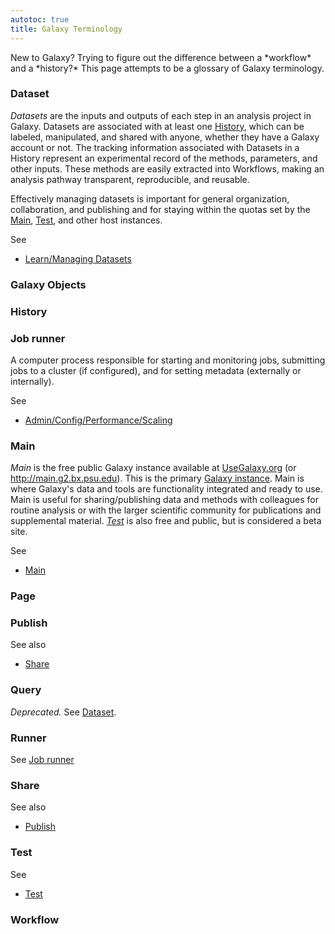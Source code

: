 ```yaml
---
autotoc: true
title: Galaxy Terminology
---
```



<div class='right'></div>
New to Galaxy?  Trying to figure out the difference between a *workflow* and a *history?*  This page attempts to be a glossary of Galaxy terminology.

### Dataset

*Datasets* are the inputs and outputs of each step in an analysis project in Galaxy. Datasets are associated with at least one [History](/src/BigPicture/Terminology/index.md#history), which can be labeled, manipulated, and shared with anyone, whether they have a Galaxy account or not. The tracking information associated with Datasets in a History represent an experimental record of the methods, parameters, and other inputs. These methods are easily extracted into Workflows, making an analysis pathway transparent, reproducible, and reusable.

Effectively managing datasets is important for general organization, collaboration, and publishing and for staying within the quotas set by the [Main](/src/BigPicture/Terminology/index.md#main), [Test](/src/BigPicture/Terminology/index.md#test), and other host instances. 

See 
* [Learn/Managing Datasets](/src/Learn/ManagingDatasets/index.md)

### Galaxy Objects

### History

### Job runner

A computer process responsible for starting and monitoring jobs, submitting jobs to a cluster (if configured), and for setting metadata (externally or internally).

See 
* [Admin/Config/Performance/Scaling](/src/Admin/Config/Performance/Scaling/index.md)

### Main

*Main* is the free public Galaxy instance available at [UseGalaxy.org](http://usegalaxy.org/) (or http://main.g2.bx.psu.edu). This is the primary [Galaxy instance](http://usegalaxy.org/). Main is where Galaxy's data and tools are functionality integrated and ready to use. Main is useful for sharing/publishing data and methods with colleagues for routine analysis or with the larger scientific community for publications and supplemental material. *[Test](/src/Test/index.md)* is also free and public, but is considered a beta site. 

See
* [Main](/src/Main/index.md)

### Page

### Publish

See also 
* [Share](/src/BigPicture/Terminology/index.md#share)

### Query

*Deprecated.* See [Dataset](/src/BigPicture/Terminology/index.md#dataset).

### Runner

See [Job runner](/src/BigPicture/Terminology/index.md#job-runner)

### Share

See also 
* [Publish](/src/BigPicture/Terminology/index.md#publish)

### Test

See
* [Test](/src/Test/index.md)

### Workflow

